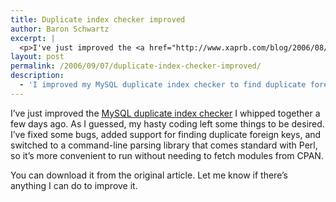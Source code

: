 ```yaml
---
title: Duplicate index checker improved
author: Baron Schwartz
excerpt: |
  <p>I've just improved the <a href="http://www.xaprb.com/blog/2006/08/28/how-to-find-duplicate-and-redundant-indexes-in-mysql/">MySQL duplicate index checker</a> I whipped together a few days ago.  As I guessed, my hasty coding left some things to be desired.  I've fixed some bugs, added support for finding duplicate foreign keys, and switched to a command-line parsing library that comes standard with Perl, so it's more convenient to run without needing to fetch modules from CPAN.</p>
layout: post
permalink: /2006/09/07/duplicate-index-checker-improved/
description:
  - 'I improved my MySQL duplicate index checker to find duplicate foreign keys too.  Plus I added some overall enhancements.'
---
```

I&#8217;ve just improved the [MySQL duplicate index checker][1] I whipped together a few days ago. As I guessed, my hasty coding left some things to be desired. I&#8217;ve fixed some bugs, added support for finding duplicate foreign keys, and switched to a command-line parsing library that comes standard with Perl, so it&#8217;s more convenient to run without needing to fetch modules from CPAN.

You can download it from the original article. Let me know if there&#8217;s anything I can do to improve it.

 [1]: http://www.xaprb.com/blog/2006/08/28/how-to-find-duplicate-and-redundant-indexes-in-mysql/